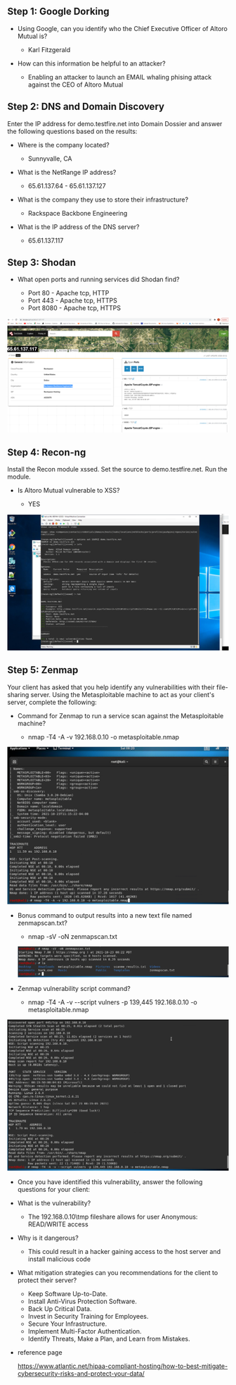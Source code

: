 ## Step 1: Google Dorking

- Using Google, can you identify who the Chief Executive Officer of Altoro Mutual is?
    
    - Karl Fitzgerald

- How can this information be helpful to an attacker?

    - Enabling an attacker to launch an EMAIL whaling phising attack against the CEO of Altoro Mutual

## Step 2: DNS and Domain Discovery

Enter the IP address for demo.testfire.net into Domain Dossier and answer the following questions based on the results:

- Where is the company located?

    - Sunnyvalle, CA

- What is the NetRange IP address?

    - 65.61.137.64 - 65.61.137.127

- What is the company they use to store their infrastructure?

    - Rackspace Backbone Engineering

- What is the IP address of the DNS server?

    - 65.61.137.117

## Step 3: Shodan

- What open ports and running services did Shodan find?

    - Port 80 - Apache tcp, HTTP
    - Port 443 - Apache tcp, HTTPS
    - Port 8080 - Apache tcp, HTTPS

![Open ports](./Images/snap-1.PNG)

## Step 4: Recon-ng

Install the Recon module xssed.
Set the source to demo.testfire.net.
Run the module.

- Is Altoro Mutual vulnerable to XSS?
  
    - YES

![Installing xssed](./Images/snap-2.PNG)

## Step 5: Zenmap

Your client has asked that you help identify any vulnerabilities with their file-sharing server. Using the Metasploitable machine to act as your client's server, complete the following:

- Command for Zenmap to run a service scan against the Metasploitable machine?

    - nmap -T4 -A -v 192.168.0.10 -o metasploitable.nmap
   
![running the nmap script](./Images/snap-5.PNG)

- Bonus command to output results into a new text file named zenmapscan.txt?

    - nmap -sV -oN zenmapscan.txt
   
   ![running the nmap script](./Images/snap-6.PNG)

- Zenmap vulnerability script command?

    - nmap -T4 -A -v --script vulners -p 139,445 192.168.0.10 -o metasploitable.nmap

![Running Nmap and putting in to file](./Images/snap-7.PNG)


- Once you have identified this vulnerability, answer the following questions for your client:

- What is the vulnerability?

    - The 192.168.0.10\tmp fileshare allows for user Anonymous: READ/WRITE access

- Why is it dangerous?

    - This could result in a hacker gaining access to the host server and install malicious code 


- What mitigation strategies can you recommendations for the client to protect their server?

    - Keep Software Up-to-Date.
    - Install Anti-Virus Protection Software.
    - Back Up Critical Data.
    - Invest in Security Training for Employees. 
    - Secure Your Infrastructure. 
    - Implement Multi-Factor Authentication.
    - Identify Threats, Make a Plan, and Learn from Mistakes.

- reference page

    https://www.atlantic.net/hipaa-compliant-hosting/how-to-best-mitigate-cybersecurity-risks-and-protect-your-data/

